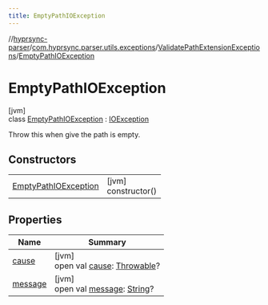```yaml
---
title: EmptyPathIOException
---
```

//[hyprsync-parser](../../../../index.html)/[com.hyprsync.parser.utils.exceptions](../../index.html)/[ValidatePathExtensionExceptions](../index.html)/[EmptyPathIOException](index.html)



# EmptyPathIOException



[jvm]\
class [EmptyPathIOException](index.html) : [IOException](https://docs.oracle.com/javase/8/docs/api/java/io/IOException.html)

Throw this when give the path is empty.



## Constructors


| | |
|---|---|
| [EmptyPathIOException](-empty-path-i-o-exception.html) | [jvm]<br>constructor() |


## Properties


| Name | Summary |
|---|---|
| [cause](../-invalid-extension-i-o-exception/index.html#-654012527%2FProperties%2F863300109) | [jvm]<br>open val [cause](../-invalid-extension-i-o-exception/index.html#-654012527%2FProperties%2F863300109): [Throwable](https://kotlinlang.org/api/core/kotlin-stdlib/kotlin/-throwable/index.html)? |
| [message](../-invalid-extension-i-o-exception/index.html#1824300659%2FProperties%2F863300109) | [jvm]<br>open val [message](../-invalid-extension-i-o-exception/index.html#1824300659%2FProperties%2F863300109): [String](https://kotlinlang.org/api/core/kotlin-stdlib/kotlin/-string/index.html)? |
